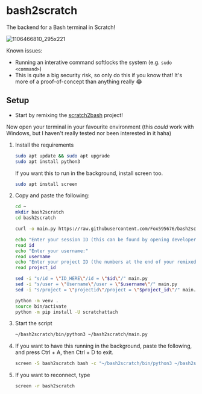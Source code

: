 # bash2scratch
The backend for a Bash terminal in Scratch!

![1106466810_295x221](https://github.com/user-attachments/assets/1b5081fe-e7f4-4dcd-8ddc-b87338e00683)

Known issues:
- Running an interative command softlocks the system (e.g. `sudo <command>`)
- This is quite a big security risk, so only do this if you know that! It's more of a proof-of-concept than anything really 😂

## Setup
- Start by remixing the [scratch2bash](https://scratch.mit.edu/projects/1106466810/) project!

Now open your terminal in your favourite environment (this *could* work with Windows, but I haven't really tested nor been interested in it haha)
1. Install the requirements
   ```bash
   sudo apt update && sudo apt upgrade
   sudo apt install python3
   ```
   If you want this to run in the background, install screen too.
   ```bash
   sudo apt install screen
   ```
2. Copy and paste the following:
   ```bash
   cd ~
   mkdir bash2scratch
   cd bash2scratch
   
   curl -o main.py https://raw.githubusercontent.com/Fox595676/bash2scratch/refs/heads/main/main.py

   echo "Enter your session ID (this can be found by opening developer tools on Scratch etc, https://github.com/TimMcCool/scratchattach/wiki/Get-your-session-id):"
   read id
   echo "Enter your username:"
   read username
   echo "Enter your project ID (the numbers at the end of your remixed project):"
   read project_id

   sed -i "s/id = \"ID_HERE\"/id = \"$id\"/" main.py
   sed -i "s/user = \"Username\"/user = \"$username\"/" main.py
   sed -i "s/project = \"projectid\"/project = \"$project_id\"/" main.py
   
   python -m venv .
   source bin/activate
   python -m pip install -U scratchattach
   ```
3. Start the script
   ```bash
   ~/bash2scratch/bin/python3 ~/bash2scratch/main.py
   ```
4. If you want to have this running in the background, paste the following, and press Ctrl + A, then Ctrl + D to exit.
   ```bash
   screen -S bash2scratch bash -c "~/bash2scratch/bin/python3 ~/bash2scratch/main.py"
   ```
5. If you want to reconnect, type
   ```bash
   screen -r bash2scratch
   ```
